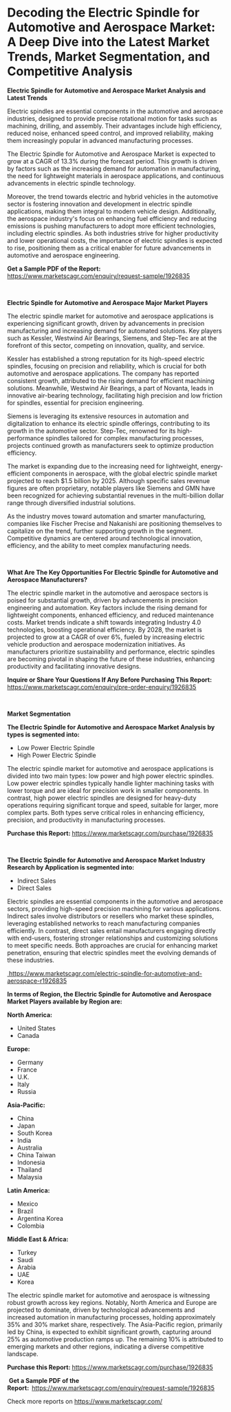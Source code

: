 <p><h1>Decoding the Electric Spindle for Automotive and Aerospace Market: A Deep Dive into the Latest Market Trends, Market Segmentation, and Competitive Analysis</h1></p><p><strong>Electric Spindle for Automotive and Aerospace Market Analysis and Latest Trends</strong></p>
<p><p>Electric spindles are essential components in the automotive and aerospace industries, designed to provide precise rotational motion for tasks such as machining, drilling, and assembly. Their advantages include high efficiency, reduced noise, enhanced speed control, and improved reliability, making them increasingly popular in advanced manufacturing processes.</p><p>The Electric Spindle for Automotive and Aerospace Market is expected to grow at a CAGR of 13.3% during the forecast period. This growth is driven by factors such as the increasing demand for automation in manufacturing, the need for lightweight materials in aerospace applications, and continuous advancements in electric spindle technology. </p><p>Moreover, the trend towards electric and hybrid vehicles in the automotive sector is fostering innovation and development in electric spindle applications, making them integral to modern vehicle design. Additionally, the aerospace industry's focus on enhancing fuel efficiency and reducing emissions is pushing manufacturers to adopt more efficient technologies, including electric spindles. As both industries strive for higher productivity and lower operational costs, the importance of electric spindles is expected to rise, positioning them as a critical enabler for future advancements in automotive and aerospace engineering.</p></p>
<p><strong>Get a Sample PDF of the Report:&nbsp;</strong> <a href="https://www.marketscagr.com/enquiry/request-sample/1926835?utm_campaign=1920&utm_medium=2&utm_source=Github&utm_content=ia&utm_term=15012025&utm_id=electric-spindle-for-automotive-and-aerospace">https://www.marketscagr.com/enquiry/request-sample/1926835</a></p>
<p>&nbsp;</p>
<p><strong>Electric Spindle for Automotive and Aerospace Major Market Players</strong></p>
<p><p>The electric spindle market for automotive and aerospace applications is experiencing significant growth, driven by advancements in precision manufacturing and increasing demand for automated solutions. Key players such as Kessler, Westwind Air Bearings, Siemens, and Step-Tec are at the forefront of this sector, competing on innovation, quality, and service.</p><p>Kessler has established a strong reputation for its high-speed electric spindles, focusing on precision and reliability, which is crucial for both automotive and aerospace applications. The company has reported consistent growth, attributed to the rising demand for efficient machining solutions. Meanwhile, Westwind Air Bearings, a part of Novanta, leads in innovative air-bearing technology, facilitating high precision and low friction for spindles, essential for precision engineering.</p><p>Siemens is leveraging its extensive resources in automation and digitalization to enhance its electric spindle offerings, contributing to its growth in the automotive sector. Step-Tec, renowned for its high-performance spindles tailored for complex manufacturing processes, projects continued growth as manufacturers seek to optimize production efficiency.</p><p>The market is expanding due to the increasing need for lightweight, energy-efficient components in aerospace, with the global electric spindle market projected to reach $1.5 billion by 2025. Although specific sales revenue figures are often proprietary, notable players like Siemens and GMN have been recognized for achieving substantial revenues in the multi-billion dollar range through diversified industrial solutions.</p><p>As the industry moves toward automation and smarter manufacturing, companies like Fischer Precise and Nakanishi are positioning themselves to capitalize on the trend, further supporting growth in the segment. Competitive dynamics are centered around technological innovation, efficiency, and the ability to meet complex manufacturing needs.</p></p>
<p>&nbsp;</p>
<p><strong>What Are The Key Opportunities For Electric Spindle for Automotive and Aerospace Manufacturers?</strong></p>
<p><p>The electric spindle market in the automotive and aerospace sectors is poised for substantial growth, driven by advancements in precision engineering and automation. Key factors include the rising demand for lightweight components, enhanced efficiency, and reduced maintenance costs. Market trends indicate a shift towards integrating Industry 4.0 technologies, boosting operational efficiency. By 2028, the market is projected to grow at a CAGR of over 6%, fueled by increasing electric vehicle production and aerospace modernization initiatives. As manufacturers prioritize sustainability and performance, electric spindles are becoming pivotal in shaping the future of these industries, enhancing productivity and facilitating innovative designs.</p></p>
<p><strong>Inquire or Share Your Questions If Any Before Purchasing This Report:</strong> <a href="https://www.marketscagr.com/enquiry/pre-order-enquiry/1926835?utm_campaign=1920&utm_medium=2&utm_source=Github&utm_content=ia&utm_term=15012025&utm_id=electric-spindle-for-automotive-and-aerospace">https://www.marketscagr.com/enquiry/pre-order-enquiry/1926835</a></p>
<p>&nbsp;</p>
<p><strong>Market Segmentation</strong></p>
<p><strong>The Electric Spindle for Automotive and Aerospace Market Analysis by types is segmented into:</strong></p>
<p><ul><li>Low Power Electric Spindle</li><li>High Power Electric Spindle</li></ul></p>
<p><p>The electric spindle market for automotive and aerospace applications is divided into two main types: low power and high power electric spindles. Low power electric spindles typically handle lighter machining tasks with lower torque and are ideal for precision work in smaller components. In contrast, high power electric spindles are designed for heavy-duty operations requiring significant torque and speed, suitable for larger, more complex parts. Both types serve critical roles in enhancing efficiency, precision, and productivity in manufacturing processes.</p></p>
<p><strong>Purchase this Report:&nbsp;</strong><a href="https://www.marketscagr.com/purchase/1926835?utm_campaign=1920&utm_medium=2&utm_source=Github&utm_content=ia&utm_term=15012025&utm_id=electric-spindle-for-automotive-and-aerospace">https://www.marketscagr.com/purchase/1926835</a></p>
<p>&nbsp;</p>
<p><strong>The Electric Spindle for Automotive and Aerospace Market Industry Research by Application is segmented into:</strong></p>
<p><ul><li>Indirect Sales</li><li>Direct Sales</li></ul></p>
<p><p>Electric spindles are essential components in the automotive and aerospace sectors, providing high-speed precision machining for various applications. Indirect sales involve distributors or resellers who market these spindles, leveraging established networks to reach manufacturing companies efficiently. In contrast, direct sales entail manufacturers engaging directly with end-users, fostering stronger relationships and customizing solutions to meet specific needs. Both approaches are crucial for enhancing market penetration, ensuring that electric spindles meet the evolving demands of these industries.</p></p>
<p><a href="https://www.marketscagr.com/electric-spindle-for-automotive-and-aerospace-r1926835?utm_campaign=1920&utm_medium=2&utm_source=Github&utm_content=ia&utm_term=15012025&utm_id=electric-spindle-for-automotive-and-aerospace">&nbsp;https://www.marketscagr.com/electric-spindle-for-automotive-and-aerospace-r1926835</a></p>
<p><strong>In terms of Region, the Electric Spindle for Automotive and Aerospace Market Players available by Region are:</strong></p>
<p>
    <p> <strong> North America: </strong>
        <ul>
            <li>United States</li>
            <li>Canada</li>
        </ul>
        </p> 
    <p> <strong> Europe: </strong>
        <ul>
            <li>Germany</li>
            <li>France</li>
            <li>U.K.</li>
            <li>Italy</li>
            <li>Russia</li>
        </ul>
        </p> 
    <p> <strong> Asia-Pacific: </strong>
        <ul>
            <li>China</li>
            <li>Japan</li>
            <li>South Korea</li>
            <li>India</li>
            <li>Australia</li>
            <li>China Taiwan</li>
            <li>Indonesia</li>
            <li>Thailand</li>
            <li>Malaysia</li>
        </ul>
        </p> 
    <p> <strong> Latin America: </strong>
        <ul>
            <li>Mexico</li>
            <li>Brazil</li>
            <li>Argentina Korea</li>
            <li>Colombia</li>
        </ul>
        </p> 
    <p> <strong> Middle East & Africa: </strong>
        <ul>
            <li>Turkey</li>
            <li>Saudi</li>
            <li>Arabia</li>
            <li>UAE</li>
            <li>Korea</li>
        </ul>
    </p>
    </p>
<p><p>The electric spindle market for automotive and aerospace is witnessing robust growth across key regions. Notably, North America and Europe are projected to dominate, driven by technological advancements and increased automation in manufacturing processes, holding approximately 35% and 30% market share, respectively. The Asia-Pacific region, primarily led by China, is expected to exhibit significant growth, capturing around 25% as automotive production ramps up. The remaining 10% is attributed to emerging markets and other regions, indicating a diverse competitive landscape.</p></p>
<p><strong>Purchase this Report: </strong><a href="https://www.marketscagr.com/purchase/1926835?utm_campaign=1920&utm_medium=2&utm_source=Github&utm_content=ia&utm_term=15012025&utm_id=electric-spindle-for-automotive-and-aerospace">https://www.marketscagr.com/purchase/1926835</a></p>
<p>&nbsp;<strong>Get a Sample PDF of the Report:&nbsp;&nbsp;</strong><a href="https://www.marketscagr.com/enquiry/request-sample/1926835?utm_campaign=1920&utm_medium=2&utm_source=Github&utm_content=ia&utm_term=15012025&utm_id=electric-spindle-for-automotive-and-aerospace">https://www.marketscagr.com/enquiry/request-sample/1926835</a></p>
<p><strong></strong></p>
<p>Check more reports on <a href="https://www.marketscagr.com/?utm_campaign=1920&utm_medium=2&utm_source=Github&utm_content=ia&utm_term=15012025&utm_id=electric-spindle-for-automotive-and-aerospace">https://www.marketscagr.com/</a></p>